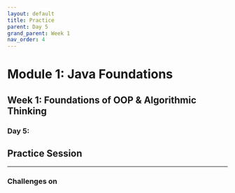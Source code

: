 ```yaml
---
layout: default
title: Practice
parent: Day 5
grand_parent: Week 1
nav_order: 4
---
```


# Module 1: Java Foundations
## Week 1: Foundations of OOP & Algorithmic Thinking
### Day 5: 
## Practice Session
---
### Challenges on 